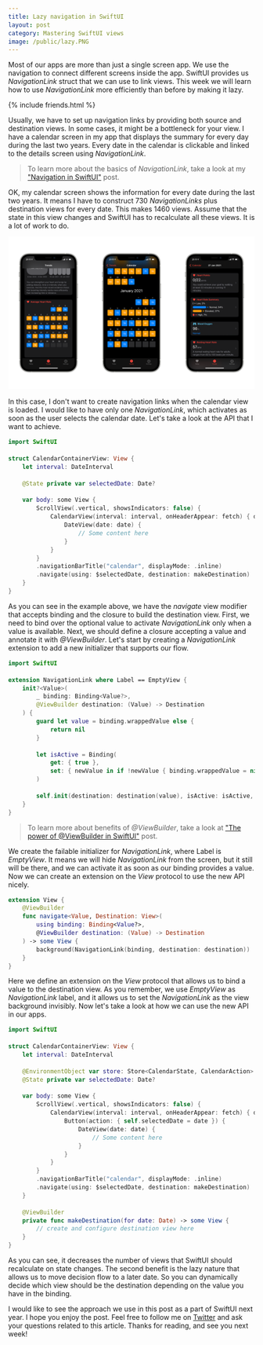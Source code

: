 ```yaml
---
title: Lazy navigation in SwiftUI
layout: post
category: Mastering SwiftUI views
image: /public/lazy.PNG
---
```


Most of our apps are more than just a single screen app. We use the navigation to connect different screens inside the app. SwiftUI provides us *NavigationLink* struct that we can use to link views. This week we will learn how to use *NavigationLink* more efficiently than before by making it lazy.

{% include friends.html %}

Usually, we have to set up navigation links by providing both source and destination views. In some cases, it might be a bottleneck for your view. I have a calendar screen in my app that displays the summary for every day during the last two years. Every date in the calendar is clickable and linked to the details screen using *NavigationLink*.

> To learn more about the basics of *NavigationLink*, take a look at my ["Navigation in SwiftUI"](/2019/07/17/navigation-in-swiftui/) post.

OK, my calendar screen shows the information for every date during the last two years. It means I have to construct 730 *NavigationLinks* plus destination views for every date. This makes 1460 views. Assume that the state in this view changes and SwiftUI has to recalculate all these views. It is a lot of work to do.

![calendar](/public/lazy.PNG)

In this case, I don't want to create navigation links when the calendar view is loaded. I would like to have only one *NavigationLink*, which activates as soon as the user selects the calendar date. Let's take a look at the API that I want to achieve.

```swift
import SwiftUI

struct CalendarContainerView: View {
    let interval: DateInterval

    @State private var selectedDate: Date?

    var body: some View {
        ScrollView(.vertical, showsIndicators: false) {
            CalendarView(interval: interval, onHeaderAppear: fetch) { date in
                DateView(date: date) {
                    // Some content here
                }
            }
        }
        .navigationBarTitle("calendar", displayMode: .inline)
        .navigate(using: $selectedDate, destination: makeDestination)
    }
}
```

As you can see in the example above, we have the *navigate* view modifier that accepts binding and the closure to build the destination view. First, we need to bind over the optional value to activate *NavigationLink* only when a value is available. Next, we should define a closure accepting a value and annotate it with *@ViewBuilder*. Let's start by creating a *NavigationLink* extension to add a new initializer that supports our flow.

```swift
import SwiftUI

extension NavigationLink where Label == EmptyView {
    init?<Value>(
        _ binding: Binding<Value?>,
        @ViewBuilder destination: (Value) -> Destination
    ) {
        guard let value = binding.wrappedValue else {
            return nil
        }

        let isActive = Binding(
            get: { true },
            set: { newValue in if !newValue { binding.wrappedValue = nil } }
        )

        self.init(destination: destination(value), isActive: isActive, label: EmptyView.init)
    }
}
```

> To learn more about benefits of *@ViewBuilder*, take a look at ["The power of @ViewBuilder in SwiftUI"](/2019/12/18/the-power-of-viewbuilder-in-swiftui/) post.

We create the failable initializer for *NavigationLink*, where Label is *EmptyView*. It means we will hide *NavigationLink* from the screen, but it still will be there, and we can activate it as soon as our binding provides a value. Now we can create an extension on the *View* protocol to use the new API nicely.

```swift
extension View {
    @ViewBuilder
    func navigate<Value, Destination: View>(
        using binding: Binding<Value?>,
        @ViewBuilder destination: (Value) -> Destination
    ) -> some View {
        background(NavigationLink(binding, destination: destination))
    }
}
```

Here we define an extension on the *View* protocol that allows us to bind a value to the destination view. As you remember, we use *EmptyView* as *NavigationLink* label, and it allows us to set the *NavigationLink* as the view background invisibly. Now let's take a look at how we can use the new API in our apps.

```swift
import SwiftUI

struct CalendarContainerView: View {
    let interval: DateInterval

    @EnvironmentObject var store: Store<CalendarState, CalendarAction>
    @State private var selectedDate: Date?

    var body: some View {
        ScrollView(.vertical, showsIndicators: false) {
            CalendarView(interval: interval, onHeaderAppear: fetch) { date in
                Button(action: { self.selectedDate = date }) {
                    DateView(date: date) {
                        // Some content here
                    }
                }
            }
        }
        .navigationBarTitle("calendar", displayMode: .inline)
        .navigate(using: $selectedDate, destination: makeDestination)
    }

    @ViewBuilder
    private func makeDestination(for date: Date) -> some View {
        // create and configure destination view here
    }
}
```

As you can see, it decreases the number of views that SwiftUI should recalculate on state changes. The second benefit is the lazy nature that allows us to move decision flow to a later date. So you can dynamically decide which view should be the destination depending on the value you have in the binding.

I would like to see the approach we use in this post as a part of SwiftUI next year. I hope you enjoy the post. Feel free to follow me on [Twitter](https://twitter.com/mecid) and ask your questions related to this article. Thanks for reading, and see you next week!
